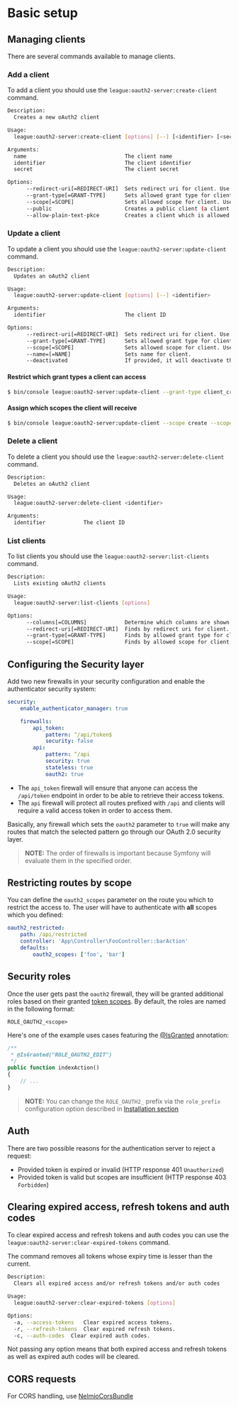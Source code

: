 # Basic setup

## Managing clients

There are several commands available to manage clients.

### Add a client

To add a client you should use the `league:oauth2-server:create-client` command.

```sh
Description:
  Creates a new oAuth2 client

Usage:
  league:oauth2-server:create-client [options] [--] [<identifier> [<secret>]]

Arguments:
  name                               The client name
  identifier                         The client identifier
  secret                             The client secret

Options:
      --redirect-uri[=REDIRECT-URI]  Sets redirect uri for client. Use this option multiple times to set multiple redirect URIs. (multiple values allowed)
      --grant-type[=GRANT-TYPE]      Sets allowed grant type for client. Use this option multiple times to set multiple grant types. (multiple values allowed)
      --scope[=SCOPE]                Sets allowed scope for client. Use this option multiple times to set multiple scopes. (multiple values allowed)
      --public                       Creates a public client (a client which does not have a secret)
      --allow-plain-text-pkce        Creates a client which is allowed to create an authorization code grant PKCE request with the "plain" code challenge method
```


### Update a client

To update a client you should use the `league:oauth2-server:update-client` command.

```sh
Description:
  Updates an oAuth2 client

Usage:
  league:oauth2-server:update-client [options] [--] <identifier>

Arguments:
  identifier                         The client ID

Options:
      --redirect-uri[=REDIRECT-URI]  Sets redirect uri for client. Use this option multiple times to set multiple redirect URIs. (multiple values allowed)
      --grant-type[=GRANT-TYPE]      Sets allowed grant type for client. Use this option multiple times to set multiple grant types. (multiple values allowed)
      --scope[=SCOPE]                Sets allowed scope for client. Use this option multiple times to set multiple scopes. (multiple values allowed)
      --name=[=NAME]                 Sets name for client.
      --deactivated                  If provided, it will deactivate the given client.
```

#### Restrict which grant types a client can access

```sh
$ bin/console league:oauth2-server:update-client --grant-type client_credentials foo
```

#### Assign which scopes the client will receive


```sh
$ bin/console league:oauth2-server:update-client --scope create --scope read foo
```

### Delete a client
To delete a client you should use the `league:oauth2-server:delete-client` command.

```sh
Description:
  Deletes an oAuth2 client

Usage:
  league:oauth2-server:delete-client <identifier>

Arguments:
  identifier            The client ID
```

### List clients
To list clients you should use the `league:oauth2-server:list-clients` command.

```sh
Description:
  Lists existing oAuth2 clients

Usage:
  league:oauth2-server:list-clients [options]

Options:
      --columns[=COLUMNS]            Determine which columns are shown. Comma separated list. [default: "identifier, secret, scope, redirect uri, grant type"]
      --redirect-uri[=REDIRECT-URI]  Finds by redirect uri for client. Use this option multiple times to filter by multiple redirect URIs. (multiple values allowed)
      --grant-type[=GRANT-TYPE]      Finds by allowed grant type for client. Use this option multiple times to filter by multiple grant types. (multiple values allowed)
      --scope[=SCOPE]                Finds by allowed scope for client. Use this option multiple times to find by multiple scopes. (multiple values allowed)__
```

## Configuring the Security layer

Add two new firewalls in your security configuration and enable the authenticator security system:

```yaml
security:
    enable_authenticator_manager: true

    firewalls:
        api_token:
            pattern: ^/api/token$
            security: false
        api:
            pattern: ^/api
            security: true
            stateless: true
            oauth2: true
```

* The `api_token` firewall will ensure that anyone can access the `/api/token` endpoint in order to be able to retrieve their access tokens.
* The `api` firewall will protect all routes prefixed with `/api` and clients will require a valid access token in order to access them.

Basically, any firewall which sets the `oauth2` parameter to `true` will make any routes that match the selected pattern go through our OAuth 2.0 security layer.

> **NOTE:** The order of firewalls is important because Symfony will evaluate them in the specified order.

## Restricting routes by scope

You can define the `oauth2_scopes` parameter on the route you which to restrict the access to. The user will have to authenticate with **all** scopes which you defined:

```yaml
oauth2_restricted:
    path: /api/restricted
    controller: 'App\Controller\FooController::barAction'
    defaults:
        oauth2_scopes: ['foo', 'bar']
```

## Security roles

Once the user gets past the `oauth2` firewall, they will be granted additional roles based on their granted [token scopes](controlling-token-scopes.md).
By default, the roles are named in the following format:

```
ROLE_OAUTH2_<scope>
```

Here's one of the example uses cases featuring the [@IsGranted](https://symfony.com/doc/current/bundles/SensioFrameworkExtraBundle/annotations/security.html#isgranted) annotation:

```php
/**
 * @IsGranted("ROLE_OAUTH2_EDIT")
 */
public function indexAction()
{
    // ...
}
```

> **NOTE:** You can change the `ROLE_OAUTH2_` prefix via the `role_prefix` configuration option described in [Installation section](../README.md#installation)

## Auth

There are two possible reasons for the authentication server to reject a request:
- Provided token is expired or invalid (HTTP response 401 `Unauthorized`)
- Provided token is valid but scopes are insufficient (HTTP response 403 `Forbidden`)

## Clearing expired access, refresh tokens and auth codes

To clear expired access and refresh tokens and auth codes you can use the `league:oauth2-server:clear-expired-tokens` command.

The command removes all tokens whose expiry time is lesser than the current.

```sh
Description:
  Clears all expired access and/or refresh tokens and/or auth codes

Usage:
  league:oauth2-server:clear-expired-tokens [options]

Options:
  -a, --access-tokens   Clear expired access tokens.
  -r, --refresh-tokens  Clear expired refresh tokens.
  -c, --auth-codes  Clear expired auth codes.
```

Not passing any option means that both expired access and refresh tokens as well as expired auth codes
will be cleared.

## CORS requests

For CORS handling, use [NelmioCorsBundle](https://github.com/nelmio/NelmioCorsBundle)
